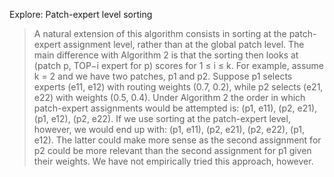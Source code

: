 Explore: 
Patch-expert level sorting 
> A natural extension of this algorithm consists in sorting at the patch-expert assignment level, rather than at the global patch level. The main difference with Algorithm 2 is that the sorting then looks at (patch p, TOP−i expert for p) scores for 1 ≤ i ≤ k. For example, assume k = 2 and we have two patches, p1 and p2. Suppose p1 selects experts (e11, e12) with routing weights (0.7, 0.2), while p2 selects (e21, e22) with weights (0.5, 0.4). Under Algorithm 2 the order in which patch-expert assignments would be attempted is: (p1, e11), (p2, e21), (p1, e12), (p2, e22). If we use sorting at the patch-expert level, however, we would end up with: (p1, e11), (p2, e21), (p2, e22), (p1, e12). The latter could make more sense as the second assignment for p2 could be more relevant than the second assignment for p1 given their weights. We have not empirically tried this approach, however.
